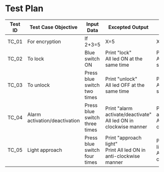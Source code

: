 # Test Plan

| Test ID |	Test Case Objective	| Input Data |	Excepted Output |	Actual Output|
|---------|---------------------|------------|------------------|--------------|
| TC_01 |	For encryption |	If 2+3=5 |	X=5	| X=5	|
| TC_02 |	To lock	| Blue switch ON	| Print "lock" <br/> All led ON at the same time	|  Print "lock" <br/> All led ON at the same time	|
| TC_03 |	To unlock	| Press blue switch two times |	Print "unlock" <br/> All led OFF at the same time | Print "unlock" <br/>	All led OFF at the same time |
| TC_04	| Alarm activation/deactivation | Press blue switch three times |	Print "alarm activate/deactivate" <br/> All led ON in clockwise manner |Print "alarm activate/deactivate" <br/> All led ON in clockwise manner |
| TC_05 |	Light approach | 	Press blue switch four times | Print "approach light" <br/> Print All led ON in anti-clockwise manner	| Print "approach light" <br/> All led ON in anti-clockwise manner	|


